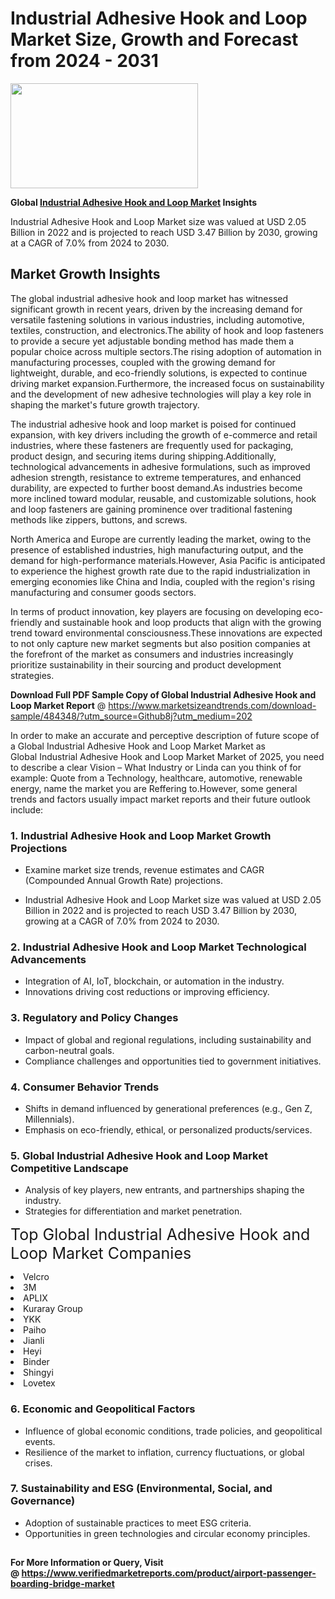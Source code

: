 <H1>Industrial Adhesive Hook and Loop Market Size, Growth and Forecast from 2024 - 2031</H1><img class="aligncenter size-medium wp-image-584254" src="https://thirdeyenews.in/wp-content/uploads/2024/09/Global-Market-Research-300x168.jpeg" alt="" width="300" height="168" /><p><strong>Global&nbsp;<a href="https://www.marketsizeandtrends.com/download-sample/484348/?utm_source=Github8j?utm_medium=202">Industrial Adhesive Hook and Loop Market</a> Insights</strong></p><p>Industrial Adhesive Hook and Loop Market size was valued at USD 2.05 Billion in 2022 and is projected to reach USD 3.47 Billion by 2030, growing at a CAGR of 7.0% from 2024 to 2030.</p><p><h2>Market Growth Insights</h2> <p>The global industrial adhesive hook and loop market has witnessed significant growth in recent years, driven by the increasing demand for versatile fastening solutions in various industries, including automotive, textiles, construction, and electronics.The ability of hook and loop fasteners to provide a secure yet adjustable bonding method has made them a popular choice across multiple sectors.The rising adoption of automation in manufacturing processes, coupled with the growing demand for lightweight, durable, and eco-friendly solutions, is expected to continue driving market expansion.Furthermore, the increased focus on sustainability and the development of new adhesive technologies will play a key role in shaping the market's future growth trajectory.</p> <p>The industrial adhesive hook and loop market is poised for continued expansion, with key drivers including the growth of e-commerce and retail industries, where these fasteners are frequently used for packaging, product design, and securing items during shipping.Additionally, technological advancements in adhesive formulations, such as improved adhesion strength, resistance to extreme temperatures, and enhanced durability, are expected to further boost demand.As industries become more inclined toward modular, reusable, and customizable solutions, hook and loop fasteners are gaining prominence over traditional fastening methods like zippers, buttons, and screws.</p> <p>North America and Europe are currently leading the market, owing to the presence of established industries, high manufacturing output, and the demand for high-performance materials.However, Asia Pacific is anticipated to experience the highest growth rate due to the rapid industrialization in emerging economies like China and India, coupled with the region's rising manufacturing and consumer goods sectors.</p> <p>In terms of product innovation, key players are focusing on developing eco-friendly and sustainable hook and loop products that align with the growing trend toward environmental consciousness.These innovations are expected to not only capture new market segments but also position companies at the forefront of the market as consumers and industries increasingly prioritize sustainability in their sourcing and product development strategies.</p> <p><span class=""><strong>Download Full PDF Sample Copy of Global Industrial Adhesive Hook and Loop Market Report</strong> @ <a href="https://www.marketsizeandtrends.com/download-sample/484348/?utm_source=Github8j?utm_medium=202" target="_blank">https://www.marketsizeandtrends.com/download-sample/484348/?utm_source=Github8j?utm_medium=202</a></span></p><p>In order to make an accurate and perceptive description of future scope of a Global&nbsp;Industrial Adhesive Hook and Loop Market Market as Global&nbsp;Industrial Adhesive Hook and Loop Market Market of 2025, you need to describe a clear Vision &ndash; What Industry or Linda can you think of for example: Quote from a Technology, healthcare, automotive, renewable energy, name the market you are Reffering to.However, some general trends and factors usually impact market reports and their future outlook include:</p><h3>1.&nbsp;<strong>Industrial Adhesive Hook and Loop Market Growth Projections</strong></h3><ul><li>Examine market size trends, revenue estimates and CAGR (Compounded Annual Growth Rate) projections.</li><li><p>Industrial Adhesive Hook and Loop Market size was valued at USD 2.05 Billion in 2022 and is projected to reach USD 3.47 Billion by 2030, growing at a CAGR of 7.0% from 2024 to 2030.</p></li></ul><h3>2.&nbsp;<strong>Industrial Adhesive Hook and Loop Market Technological Advancements</strong></h3><ul><li>Integration of AI, IoT, blockchain, or automation in the industry.</li><li>Innovations driving cost reductions or improving efficiency.</li></ul><h3>3.&nbsp;<strong>Regulatory and Policy Changes</strong></h3><ul><li>Impact of global and regional regulations, including sustainability and carbon-neutral goals.</li><li>Compliance challenges and opportunities tied to government initiatives.</li></ul><h3>4.&nbsp;<strong>Consumer Behavior Trends</strong></h3><ul><li>Shifts in demand influenced by generational preferences (e.g., Gen Z, Millennials).</li><li>Emphasis on eco-friendly, ethical, or personalized products/services.</li></ul><h3>5.&nbsp;<strong>Global Industrial Adhesive Hook and Loop Market Competitive Landscape</strong></h3><ul><li>Analysis of key players, new entrants, and partnerships shaping the industry.</li><li>Strategies for differentiation and market penetration.</li></ul><p data-pm-slice="1 1 []"><span style="color: inherit; font-family: inherit; font-size: 25px;">Top Global Industrial Adhesive Hook and Loop Market Companies</span></p><div class="" data-test-id=""><p><li>Velcro</li><li> 3M</li><li> APLIX</li><li> Kuraray Group</li><li> YKK</li><li> Paiho</li><li> Jianli</li><li> Heyi</li><li> Binder</li><li> Shingyi</li><li> Lovetex</li></p></div><h3>6.&nbsp;<strong>Economic and Geopolitical Factors</strong></h3><ul><li>Influence of global economic conditions, trade policies, and geopolitical events.</li><li>Resilience of the market to inflation, currency fluctuations, or global crises.</li></ul><h3>7.&nbsp;<strong>Sustainability and ESG (Environmental, Social, and Governance)</strong></h3><ul><li>Adoption of sustainable practices to meet ESG criteria.</li><li>Opportunities in green technologies and circular economy principles.</li></ul><h2><strong style="font-size: 14px;">For More Information or Query, Visit @&nbsp;</strong><a style="background-color: #ffffff; font-size: 14px;" href="https://www.marketsizeandtrends.com/report/industrial-adhesive-hook-and-loop-market/" target="_blank">https://www.verifiedmarketreports.com/product/airport-passenger-boarding-bridge-market</a></h2>